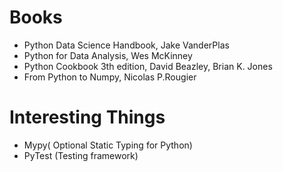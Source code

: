 # Books
* Python Data Science Handbook, Jake VanderPlas
* Python for Data Analysis, Wes McKinney
* Python Cookbook 3th edition, David Beazley, Brian K. Jones
* From Python to Numpy, Nicolas P.Rougier
# Interesting Things
* Mypy( Optional Static Typing for Python)
* PyTest (Testing framework)